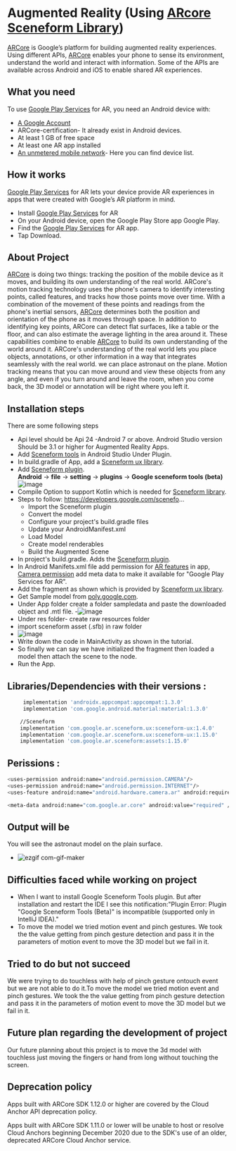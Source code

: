 # Augmented Reality (Using [ARcore Sceneform Library](https://developers.google.com/sceneform/develop))
 [ARCore](https://developers.google.com/sceneform/develop) is Google’s platform for building augmented reality experiences. Using different APIs, [ARCore](https://developers.google.com/sceneform/develop) enables your phone to sense its environment, understand the world and  interact with information. Some of the APIs are available across Android and iOS to enable shared AR experiences.
 
## What you need
To use [Google Play Services](https://play.google.com/store/apps/details?id=com.google.ar.core&hl=en_IN&gl=US) for AR, you need an Android device with:

- [A Google Account](https://accounts.google.com/ServiceLogin/signinchooser?elo=1&flowName=GlifWebSignIn&flowEntry=ServiceLogin)
- ARCore-certification- It already exist in Android devices.
- At least 1 GB of free space
- At least one AR app installed
- [An unmetered mobile network](https://developers.google.com/ar/devices#google_play_devices)- Here you can find device list.

## How it works
[Google Play Services](https://play.google.com/store/apps/details?id=com.google.ar.core&hl=en_IN&gl=US) for AR lets your device provide AR experiences in apps that were created with Google’s AR platform in mind.

- Install [Google Play Services](https://play.google.com/store/apps/details?id=com.google.ar.core&hl=en_IN&gl=US) for AR
- On your Android device, open the Google Play Store app Google Play.
- Find the [Google Play Services](https://play.google.com/store/apps/details?id=com.google.ar.core&hl=en_IN&gl=US) for AR app.
- Tap Download.
 
## About Project
[ARCore](https://developers.google.com/ar) is doing two things: tracking the position of the mobile device as it moves, and building its own understanding of the real world. ARCore's motion tracking technology uses the phone's camera to identify interesting points, called features, and tracks how those points move over time. With a combination of the movement of these points and readings from the phone's inertial sensors, [ARCore](https://developers.google.com/ar) determines both the position and orientation of the phone as it moves through space. In addition to identifying key points, ARCore can detect flat surfaces, like a table or the floor, and can also estimate the average lighting in the area around it. These capabilities combine to enable [ARCore](https://developers.google.com/ar) to build its own understanding of the world around it. ARCore's understanding of the real world lets you place objects, annotations, or other information in a way that integrates seamlessly with the real world. we can place astronaut on the plane. Motion tracking means that you can move around and view these objects from any angle, and even if you turn around and leave the room, when you come back, the 3D model or annotation will be right where you left it.

## Installation steps

There are some following steps
- Api level should be Api 24 -Android 7 or above. Android Studio version Should be 3.1 or higher for Augmented Reality Apps.
- Add [Sceneform tools](https://developers.google.com/sceneform/develop/getting-started) in Android Studio Under Plugin.
-  In build.gradle of App, add a [Sceneform ux library](https://developers.google.com/sceneform/reference/com/google/ar/sceneform/ux/package-summary).
- Add  [Sceneform plugin](https://developers.google.com/sceneform/develop/getting-started).  
 **Android** → **file**  → **setting** → **plugins**   → **Google sceneform tools (beta)**  
![image](https://user-images.githubusercontent.com/13745937/126976805-c469e414-941b-4862-8c11-9be7eb914e40.png)
- Compile Option to support Kotlin which is needed for [Sceneform library](https://developers.google.com/sceneform/reference/com/google/ar/sceneform/ux/package-summary).
- Steps to follow:  https://developers.google.com/scenefo...
   	- Import the Sceneform plugin
	- Convert the model
	- Configure your project's build.gradle files
	- Update your AndroidManifest.xml
	- Load Model
	- Create model renderables
	- Build the Augmented Scene 
- In project's build.gradle. Adds the [Sceneform plugin](https://developers.google.com/sceneform/develop/getting-started).
- In Android Manifets.xml file add permission for [AR features](https://developers.google.com/ar/develop/java/enable-arcore) in app, [Camera permission](https://developer.android.com/guide/topics/media/camera) add meta data to make it available for "Google Play Services for AR".
- Add the fragment as shown which is provided by [Sceneform ux library](https://developers.google.com/sceneform/reference/com/google/ar/sceneform/ux/package-summary).
- Get Sample model from [poly.google.com](https://support.google.com/poly/answer/10192635). 
- Under App folder create a folder sampledata and paste the downloaded object and .mtl file.
-![image](https://user-images.githubusercontent.com/13745937/127138436-238fda64-0e34-45a5-8576-d11f3f62bd7d.png)
- Under res folder-  create raw resources folder
- import sceneform asset (.sfb)  in raw folder
- ![image](https://user-images.githubusercontent.com/13745937/127138618-5d57603c-ed2e-405e-b554-155dc1f4009e.png)
- Write down the code in MainActivity as shown in the tutorial.
- So finally we can say we have initialized the fragment then loaded a model then attach the scene to the node.
- Run the App.

## Libraries/Dependencies with their versions :
```sh
     implementation 'androidx.appcompat:appcompat:1.3.0'
     implementation 'com.google.android.material:material:1.3.0'
```
```sh
    //Sceneform
    implementation 'com.google.ar.sceneform.ux:sceneform-ux:1.4.0'
    implementation 'com.google.ar.sceneform.ux:sceneform-ux:1.15.0'
    implementation 'com.google.ar.sceneform:assets:1.15.0'
```

	
## Perissions :
```sh
<uses-permission android:name="android.permission.CAMERA"/>
<uses-permission android:name="android.permission.INTERNET"/>
<uses-feature android:name="android.hardware.camera.ar" android:required="true" />
```
```sh
<meta-data android:name="com.google.ar.core" android:value="required" />
```
 
## Output will be
You will see the astronaut model on the plain surface.
- ![ezgif com-gif-maker](https://user-images.githubusercontent.com/78479435/127455465-58fd042e-f7c8-4595-9293-8bf878706336.gif)
 
## Difficulties faced while working on project

- When I want to install Google Sceneform Tools plugin. But after installation and restart the IDE I see this notification:"Plugin Error: Plugin "Google Sceneform Tools (Beta)"   is incompatible (supported only in IntelliJ IDEA)."
- To move the model we tried motion event and pinch gestures. We took the the value getting from pinch gesture detection and pass it in the parameters of motion event to move the 3D model but we fail in it.

## Tried to do but not succeed
We were trying to do touchless with help of pinch gesture ontouch event but we are not able to do it.To move the model we tried motion event and pinch gestures. We took the the value getting from pinch gesture detection and pass it in the parameters of motion event to move the 3D model but we fail in it.

## Future plan regarding the development of project
Our future planning  about this project is to move the 3d model with touchless just moving the fingers or hand from long without touching the screen.

## Deprecation policy
Apps built with ARCore SDK 1.12.0 or higher are covered by the Cloud Anchor API deprecation policy.

Apps built with ARCore SDK 1.11.0 or lower will be unable to host or resolve Cloud Anchors beginning December 2020 due to the SDK's use of an older, deprecated ARCore Cloud Anchor service.
